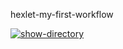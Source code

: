 hexlet-my-first-workflow

[![show-directory](https://github.com/chustovalena/hexlet-my-first-workflow/actions/workflows/blank.yml/badge.svg)](https://github.com/chustovalena/hexlet-my-first-workflow/actions/workflows/blank.yml)
